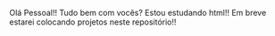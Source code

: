 Olá Pessoal!! Tudo bem com vocês?
Estou estudando html!!
Em breve estarei colocando projetos neste repositório!!


